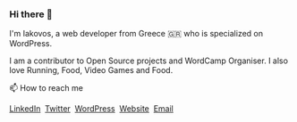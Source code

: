### Hi there 👋

I'm Iakovos, a web developer from Greece :greece: who is specialized on WordPress.

I am a contributor to Open Source projects and WordCamp Organiser.
I also love Running, Food, Video Games and Food.

📫 How to reach me

[LinkedIn](https://www.linkedin.com/in/ifrountas/)&nbsp; [Twitter](https://twitter.com/froudas)&nbsp; [WordPress](https://profiles.wordpress.org/ifrountas/)&nbsp; [Website](https://bakemywp.com)&nbsp; [Email](mailto:mail@frountas.com)
